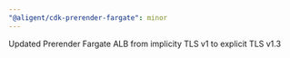 ```yaml
---
"@aligent/cdk-prerender-fargate": minor
---
```


Updated Prerender Fargate ALB from implicity TLS v1 to explicit TLS v1.3
